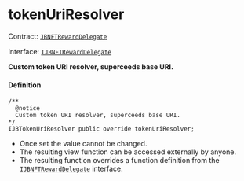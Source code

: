 # tokenUriResolver

Contract: [`JBNFTRewardDelegate`](/docs/v4/deprecated/v2/contracts/or-delegates/or-abstract/jbnftrewarddelegate/README.md)​‌

Interface: [`IJBNFTRewardDelegate`](/docs/v4/deprecated/v2/interfaces/ijbnftrewarddelegate.md)

**Custom token URI resolver, superceeds base URI.**

#### Definition

```
/**
  @notice
  Custom token URI resolver, superceeds base URI.
*/
IJBTokenUriResolver public override tokenUriResolver;
```

* Once set the value cannot be changed.
* The resulting view function can be accessed externally by anyone.
* The resulting function overrides a function definition from the [`IJBNFTRewardDelegate`](/docs/v4/deprecated/v2/interfaces/ijbnftrewarddelegate.md) interface.
